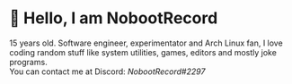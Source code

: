 # :wave: Hello, I am NobootRecord

15 years old. Software engineer, experimentator and Arch Linux fan, I love coding random stuff like system utilities, games, editors and mostly joke programs.\
You can contact me at Discord: *NobootRecord#2297*
